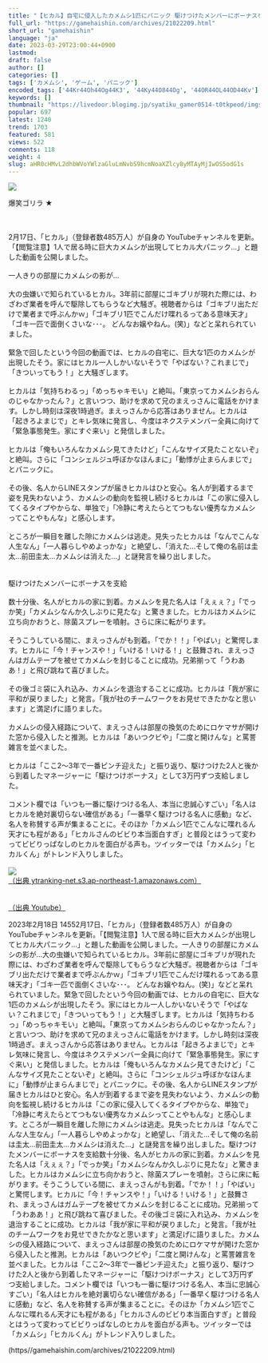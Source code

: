 ```yaml
---
title: "【ヒカル】自宅に侵入したカメムシ1匹にパニック 駆けつけたメンバーにボーナスを支給 "
full_url: "https://gamehaishin.com/archives/21022209.html"
short_url: "gamehaishin"
language: "ja"
date: 2023-03-29T23:00:44+0900
lastmod: 
draft: false
author: []
categories: []
tags: ['カメムシ', 'ゲーム', 'パニック']
encoded_tags: ['44Kr44Oh44Og44K3', '44Ky44O844Og', '44OR44OL44OD44Kv']
keywords: []
thumbnail: "https://livedoor.blogimg.jp/syatiku_gamer0514-t0tkpeod/imgs/e/1/e10529f8.jpg"
popular: 697
latest: 1240
trend: 1703
featured: 581
views: 522
comments: 118
weight: 4
slug: aHR0cHMvL2dhbWVoYWlzaGluLmNvbS9hcmNoaXZlcy8yMTAyMjIwOS5odG1s
---
```


![](https://livedoor.blogimg.jp/syatiku_gamer0514-t0tkpeod/imgs/e/1/e10529f8.jpg)

<div><p>爆笑ゴリラ ★ </p><br> <br> 2月17日、「ヒカル」（登録者数485万人）が自身の YouTubeチャンネルを更新。「【閲覧注意】1人で居る時に巨大カメムシが出現してヒカル大パニック…」と題した動画を公開しました。 <br> <br> 一人きりの部屋にカメムシの影が… <br> <br> 大の虫嫌いで知られているヒカル。3年前に部屋にゴキブリが現れた際には、わざわざ業者を呼んで駆除してもらうなど大騒ぎ。視聴者からは「ゴキブリ出ただけで業者まで呼ぶんかｗ」「ゴキブリ1匹でこんだけ喋れるってある意味天才」「ゴキ一匹で面倒くさいな･･･。 どんなお嬢やねん。(笑)」などと呆れられていました。 <br> <br> 緊急で回したという今回の動画では、ヒカルの自宅に、巨大な1匹のカメムシが出現したそう。家にはヒカル一人しかいないそうで「やばない？これまじで」「きついってもう！」と大騒ぎします。 <br> <br> ヒカルは「気持ちわるっ」「めっちゃキモい」と絶叫。「東京ってカメムシおらんのじゃなかったん？」と言いつつ、助けを求めて兄のまえっさんに電話をかけます。しかし時刻は深夜1時過ぎ。まえっさんから応答はありません。ヒカルは「起きろよまじで」とキレ気味に発言し、今度はネクステメンバー全員に向けて「緊急事態発生。家にすぐ来い」と発信しました。 <br> <br> ヒカルは「俺もいろんなカメムシ見てきたけど」「こんなサイズ見たことないぞ」と絶叫。さらに「コンシェルジュ呼ぼかなほんまに」「動悸が止まらんまじで」とパニックに。 <br> <br> その後、名人からLINEスタンプが届きヒカルはひと安心。名人が到着するまで姿を見失わないよう、カメムシの動向を監視し続けるヒカルは「この家に侵入してくるタイプやからな、単独で」「冷静に考えたらとてつもない優秀なカメムシってことやもんな」と感心します。 <br> <br> ところが一瞬目を離した隙にカメムシは逃走。見失ったヒカルは「なんでこんな人生なん」「一人暮らしやめよっかな」と絶望し、「消えた…そして俺の名前は圭太…前田圭太…カメムシは消えた…」と謎発言を繰り出しました。 <br> <br> <br> 駆けつけたメンバーにボーナスを支給 <br> <br> 数十分後、名人がヒカルの家に到着。カメムシを見た名人は「えぇぇ？」「でっか笑」「カメムシなんか久しぶりに見たな」と驚きました。ヒカルはカメムシに立ち向かおうと、除菌スプレーを噴射。さらに床に転がります。 <br> <br> そうこうしている間に、まえっさんがも到着。「でか！！」「やばい」と驚愕します。ヒカルに「今！チャンスや！」「いける！いける！」と鼓舞され、まえっさんはガムテープを被せてカメムシを封じることに成功。兄弟揃って「うわああ！」と飛び跳ねて喜びました。 <br> <br> その後ゴミ袋に入れ込み、カメムシを退治することに成功。ヒカルは「我が家に平和が戻りました」と発言。「我が社のチームワークをお見せできたかなと思います」と満足げに語りました。 <br> <br> カメムシの侵入経路について、まえっさんは部屋の換気のためにロケマサが開けた窓から侵入したと推測。ヒカルは「あいつクビや」「二度と開けんな」と罵詈雑言を並べました。 <br> <br> ヒカルは「ここ2～3年で一番ピンチ迎えた」と振り返り、駆けつけた2人と後から到着したマネージャーに「駆けつけボーナス」として3万円ずつ支給しました。 <br> <br> コメント欄では「いつも一番に駆けつける名人、本当に忠誠心すごい」「名人はヒカルを絶対裏切らない確信がある」「一番早く駆けつける名人に感動」など、名人を称賛する声が集まることに。そのほか「カメムシ1匹でこんなに喋れるん天才にも程がある」「ヒカルさんのビビり本当面白すぎ」と普段とはうって変わってビビりっぱなしのヒカルを面白がる声も。ツイッターでは「カメムシ」「ヒカルくん」がトレンド入りしました。 <br> <br> <a href='https//ytranking-net.s3.ap-northeast-1.amazonaws.com/news/wp-content/uploads/2023/02/kamemushi.jpg' target='_blank' class='' id='img_1_1'><img src='https//livedoor.blogimg.jp/syatiku_gamer0514-t0tkpeod/imgs/e/1/e10529f8.jpg'><br>（出典 ytranking-net.s3.ap-northeast-1.amazonaws.com）<br></a> <br> <a target='_blank' href='https//youtu.be/DihfONBKoZQ' class='' id='mov_1_1'><br>（出典 Youtube）</a><br> <p>2023年2月18日 14552月17日、「ヒカル」（登録者数485万人）が自身の YouTubeチャンネルを更新。「【閲覧注意】1人で居る時に巨大カメムシが出現してヒカル大パニック…」と題した動画を公開しました。一人きりの部屋にカメムシの影が…大の虫嫌いで知られているヒカル。3年前に部屋にゴキブリが現れた際には、わざわざ業者を呼んで駆除してもらうなど大騒ぎ。視聴者からは「ゴキブリ出ただけで業者まで呼ぶんかｗ」「ゴキブリ1匹でこんだけ喋れるってある意味天才」「ゴキ一匹で面倒くさいな･･･。 どんなお嬢やねん。(笑)」などと呆れられていました。緊急で回したという今回の動画では、ヒカルの自宅に、巨大な1匹のカメムシが出現したそう。家にはヒカル一人しかいないそうで「やばない？これまじで」「きついってもう！」と大騒ぎします。ヒカルは「気持ちわるっ」「めっちゃキモい」と絶叫。「東京ってカメムシおらんのじゃなかったん？」と言いつつ、助けを求めて兄のまえっさんに電話をかけます。しかし時刻は深夜1時過ぎ。まえっさんから応答はありません。ヒカルは「起きろよまじで」とキレ気味に発言し、今度はネクステメンバー全員に向けて「緊急事態発生。家にすぐ来い」と発信しました。ヒカルは「俺もいろんなカメムシ見てきたけど」「こんなサイズ見たことないぞ」と絶叫。さらに「コンシェルジュ呼ぼかなほんまに」「動悸が止まらんまじで」とパニックに。その後、名人からLINEスタンプが届きヒカルはひと安心。名人が到着するまで姿を見失わないよう、カメムシの動向を監視し続けるヒカルは「この家に侵入してくるタイプやからな、単独で」「冷静に考えたらとてつもない優秀なカメムシってことやもんな」と感心します。ところが一瞬目を離した隙にカメムシは逃走。見失ったヒカルは「なんでこんな人生なん」「一人暮らしやめよっかな」と絶望し、「消えた…そして俺の名前は圭太…前田圭太…カメムシは消えた…」と謎発言を繰り出しました。駆けつけたメンバーにボーナスを支給数十分後、名人がヒカルの家に到着。カメムシを見た名人は「えぇぇ？」「でっか笑」「カメムシなんか久しぶりに見たな」と驚きました。ヒカルはカメムシに立ち向かおうと、除菌スプレーを噴射。さらに床に転がります。そうこうしている間に、まえっさんがも到着。「でか！！」「やばい」と驚愕します。ヒカルに「今！チャンスや！」「いける！いける！」と鼓舞され、まえっさんはガムテープを被せてカメムシを封じることに成功。兄弟揃って「うわああ！」と飛び跳ねて喜びました。その後ゴミ袋に入れ込み、カメムシを退治することに成功。ヒカルは「我が家に平和が戻りました」と発言。「我が社のチームワークをお見せできたかなと思います」と満足げに語りました。カメムシの侵入経路について、まえっさんは部屋の換気のためにロケマサが開けた窓から侵入したと推測。ヒカルは「あいつクビや」「二度と開けんな」と罵詈雑言を並べました。ヒカルは「ここ2～3年で一番ピンチ迎えた」と振り返り、駆けつけた2人と後から到着したマネージャーに「駆けつけボーナス」として3万円ずつ支給しました。コメント欄では「いつも一番に駆けつける名人、本当に忠誠心すごい」「名人はヒカルを絶対裏切らない確信がある」「一番早く駆けつける名人に感動」など、名人を称賛する声が集まることに。そのほか「カメムシ1匹でこんなに喋れるん天才にも程がある」「ヒカルさんのビビり本当面白すぎ」と普段とはうって変わってビビりっぱなしのヒカルを面白がる声も。ツイッターでは「カメムシ」「ヒカルくん」がトレンド入りしました。</p></div>

(https//gamehaishin.com/archives/21022209.html)
